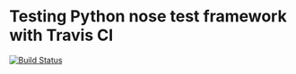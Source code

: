 # Testing Python nose test framework with Travis CI

[![Build Status](https://travis-ci.org/kinghajj/nose-playground.svg?branch=master)](https://travis-ci.org/kinghajj/nose-playground)

